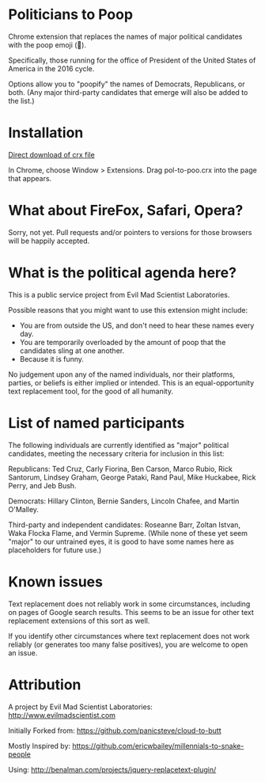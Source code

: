 Politicians to Poop
=============

Chrome extension that replaces the names of major political candidates with the poop emoji (💩).

Specifically, those running for the office of President of the United States of America in the 2016 cycle. 

Options allow you to "poopify" the names of Democrats, Republicans, or both. (Any major third-party candidates that emerge will also be added to the list.) 



Installation
=============

[Direct download of crx file](https://github.com/oskay/politicians-to-poop/blob/master/pol-to-poo.crx?raw=true)

In Chrome, choose Window > Extensions. Drag pol-to-poo.crx into the page that appears.



What about FireFox, Safari, Opera?
=============

Sorry, not yet. Pull requests and/or pointers to versions for those browsers will be happily accepted.



What is the political agenda here? 
=============

This is a public service project from Evil Mad Scientist Laboratories. 

Possible reasons that you might want to use this extension might include:

* You are from outside the US, and don't need to hear these names every day.
* You are temporarily overloaded by the amount of poop that the candidates sling at one another.
* Because it is funny.


No judgement upon any of the named individuals, nor their platforms, parties, or beliefs is either implied or intended. This is an equal-opportunity text replacement tool, for the good of all humanity.


List of named participants
=============

The following individuals are currently identified as "major" political candidates, meeting the necessary criteria for inclusion in this list:

Republicans: Ted Cruz, Carly Fiorina, Ben Carson, Marco Rubio, Rick Santorum, Lindsey Graham, George Pataki, Rand Paul, Mike Huckabee, Rick Perry, and Jeb Bush.

Democrats: Hillary Clinton, Bernie Sanders, Lincoln Chafee, and Martin O'Malley.

Third-party and independent candidates: Roseanne Barr, Zoltan Istvan, Waka Flocka Flame, and Vermin Supreme. (While none of these yet seem "major" to our untrained eyes, it is good to have some names here as placeholders for future use.)



Known issues
=============

Text replacement does not reliably work in some circumstances, including on pages of Google search results. This seems to be an issue for other text replacement extensions of this sort as well. 

If you identify other circumstances where text replacement does not work reliably (or generates too many false positives), you are welcome to open an issue. 



Attribution
=============

A project by Evil Mad Scientist Laboratories: http://www.evilmadscientist.com


Initially Forked from: https://github.com/panicsteve/cloud-to-butt

Mostly Inspired by: https://github.com/ericwbailey/millennials-to-snake-people

Using: http://benalman.com/projects/jquery-replacetext-plugin/


